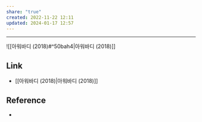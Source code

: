 ```yaml
---
share: "true"
created: 2022-11-22 12:11
updated: 2024-01-17 12:57
---
```


---

![[아워바디 (2018)#^50bah4|아워바디 (2018)]]



## Link
- [[아워바디 (2018)|아워바디 (2018)]]


## Reference
- 